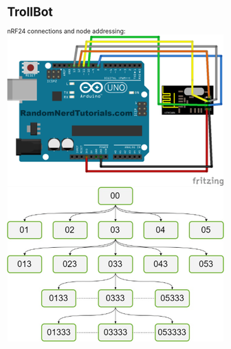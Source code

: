 # TrollBot

nRF24 connections and node addressing:
![alt text](https://github.com/trolllabs/2017-trollbot/blob/master/Images/nrf24-radiohead-with-Arduino.png)
![alt text](https://github.com/trolllabs/2017-trollbot/blob/master/Images/Untitled%20Diagram.jpg)
